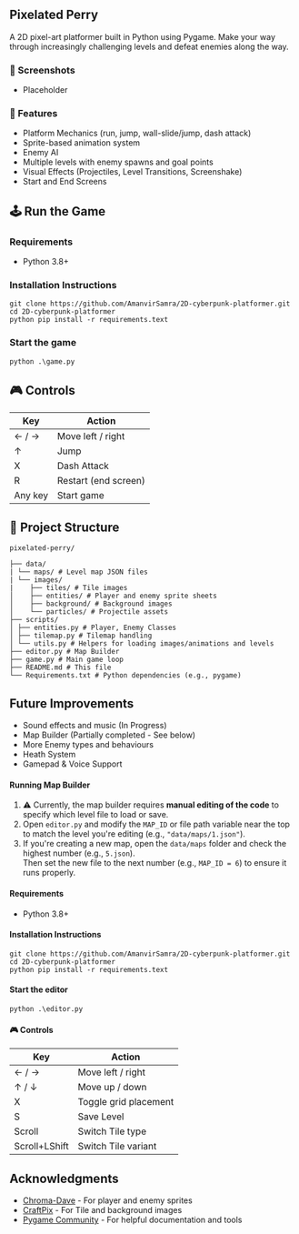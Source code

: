 ## Pixelated Perry
A 2D pixel-art platformer built in Python using Pygame. Make your way through increasingly challenging levels and defeat enemies along the way.

### 📸 Screenshots
- Placeholder

### 🚀 Features
- Platform Mechanics (run, jump, wall-slide/jump, dash attack)
- Sprite-based animation system
- Enemy AI
- Multiple levels with enemy spawns and goal points
- Visual Effects (Projectiles, Level Transitions, Screenshake)
- Start and End Screens

## 🕹️ Run the Game

### Requirements
- Python 3.8+

### Installation Instructions
```
git clone https://github.com/AmanvirSamra/2D-cyberpunk-platformer.git
cd 2D-cyberpunk-platformer
python pip install -r requirements.text
```

### Start the game
```
python .\game.py
```

## 🎮 Controls

| Key      | Action                |
|----------|-----------------------|
| ← / →    | Move left / right     |
| ↑        | Jump                  |
| X        | Dash Attack           |
| R        | Restart (end screen)  |
| Any key  | Start game            |

## 📁 Project Structure
```
pixelated-perry/

├── data/
| └── maps/ # Level map JSON files
| └── images/
|    ├── tiles/ # Tile images
│    ├── entities/ # Player and enemy sprite sheets
│    ├── background/ # Background images
│    └── particles/ # Projectile assets
├── scripts/
│ ├── entities.py # Player, Enemy Classes
│ ├── tilemap.py # Tilemap handling
│ └── utils.py # Helpers for loading images/animations and levels
├── editor.py # Map Builder
├── game.py # Main game loop
├── README.md # This file
└── Requirements.txt # Python dependencies (e.g., pygame)
```

## Future Improvements
- Sound effects and music (In Progress)
- Map Builder (Partially completed - See below)
- More Enemy types and behaviours
- Heath System
- Gamepad & Voice Support

#### Running Map Builder
1. ⚠️ Currently, the map builder requires **manual editing of the code** to specify which level file to load or save.  
2. Open `editor.py` and modify the `MAP_ID` or file path variable near the top to match the level you're editing (e.g., `"data/maps/1.json"`).
3. If you're creating a new map, open the `data/maps` folder and check the highest number (e.g., `5.json`).  
   Then set the new file to the next number (e.g., `MAP_ID = 6`) to ensure it runs properly.

#### Requirements
- Python 3.8+

#### Installation Instructions
```
git clone https://github.com/AmanvirSamra/2D-cyberpunk-platformer.git
cd 2D-cyberpunk-platformer
python pip install -r requirements.text
```

#### Start the editor
```
python .\editor.py
```

#### 🎮 Controls

| Key      | Action                |
|----------|-----------------------|
| ← / →    | Move left / right     |
| ↑ / ↓    | Move up / down        |
| X        | Toggle grid placement |
| S        | Save Level            |
| Scroll   | Switch Tile type      |
| Scroll+LShift   | Switch Tile variant  |

## Acknowledgments
- [Chroma-Dave](https://chroma-dave.itch.io/neon-city-pixel-art-pack-main-character-1) - For player and enemy sprites
- [CraftPix](https://craftpix.net/) - For Tile and background images
- [Pygame Community](https://www.pygame.org/) - For helpful documentation and tools
